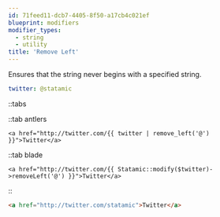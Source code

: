 ```yaml
---
id: 71feed11-dcb7-4405-8f50-a17cb4c021ef
blueprint: modifiers
modifier_types:
  - string
  - utility
title: 'Remove Left'
---
```

Ensures that the string never begins with a specified string.

```yaml
twitter: @statamic
```

::tabs

::tab antlers
```antlers
<a href="http://twitter.com/{{ twitter | remove_left('@') }}">Twitter</a>
```
::tab blade
```blade
<a href="http://twitter.com/{{ Statamic::modify($twitter)->removeLeft('@') }}">Twitter</a>
```
::

```html
<a href="http://twitter.com/statamic">Twitter</a>
```
